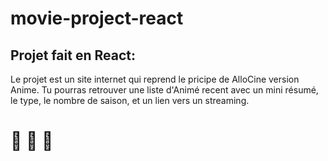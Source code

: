 # movie-project-react

## Projet fait en React: 

Le projet est un site internet qui reprend le pricipe de AlloCine version Anime.
Tu pourras retrouver une liste d'Animé recent avec un mini résumé, le type, le nombre de saison, et un lien vers un streaming.

#  🎌 🍣 🍵
